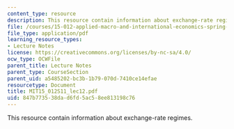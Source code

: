 ```yaml
---
content_type: resource
description: This resource contain information about exchange-rate regimes.
file: /courses/15-012-applied-macro-and-international-economics-spring-2011/847b773538dad6fd5ac58ee813198c76_MIT15_012S11_lec12.pdf
file_type: application/pdf
learning_resource_types:
- Lecture Notes
license: https://creativecommons.org/licenses/by-nc-sa/4.0/
ocw_type: OCWFile
parent_title: Lecture Notes
parent_type: CourseSection
parent_uid: a5485202-bc3b-1b79-070d-7410ce14efae
resourcetype: Document
title: MIT15_012S11_lec12.pdf
uid: 847b7735-38da-d6fd-5ac5-8ee813198c76
---
```

This resource contain information about exchange-rate regimes.